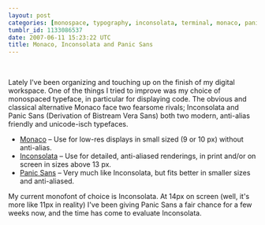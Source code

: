 ```yaml
---
layout: post
categories: [monospace, typography, inconsolata, terminal, monaco, panic sans]
tumblr_id: 1133086537
date: 2007-06-11 15:23:22 UTC
title: Monaco, Inconsolata and Panic Sans
---
```


<a href='/attachments/2007/06/monaco.png' title='Monaco'><img src='/attachments/2007/06/monaco.thumbnail.png' alt='' /></a> <a href='/attachments/2007/06/inconsolata.png' title='Inconsolata'><img src='/attachments/2007/06/inconsolata.thumbnail.png' alt='' /></a> <a href='/attachments/2007/06/panic-sans.png' title='Panic Sans'><img src='/attachments/2007/06/panic-sans.thumbnail.png' alt='' /></a>

Lately I've been organizing and touching up on the finish of my digital workspace. One of the things I tried to improve was my choice of monospaced typeface, in particular for displaying code. The obvious and classical alternative Monaco face two fearsome rivals; Inconsolata and Panic Sans (Derivation of Bistream Vera Sans) both two modern, anti-alias friendly and unicode-isch typefaces.

<ul>
<li><a href="http://www.gringod.com/wp-upload/MONACO.TTF">Monaco</a> – Use for low-res displays in small sized (9 or 10 px) without anti-alias.</li>
<li><a href="http://www.levien.com/type/myfonts/inconsolata.html">Inconsolata</a> – Use for detailed, anti-aliased renderings, in print and/or on screen in sizes above 13 px.</li>
<li><a href="http://www.panic.com/coda/">Panic Sans</a> – Very much like Inconsolata, but fits better in smaller sizes and anti-aliased.</li>
</ul>

My current monofont of choice is Inconsolata. At 14px on screen (well, it's more like 11px in reality) I've been giving Panic Sans a fair chance for a few weeks now, and the time has come to evaluate Inconsolata.
